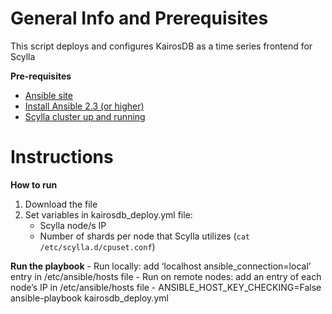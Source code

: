 General Info and Prerequisites
==============================

This script deploys and configures KairosDB as a time series frontend for Scylla


**Pre-requisites**
- [Ansible site](http://docs.ansible.com/ansible/intro_installation.html)
- [Install Ansible 2.3 (or higher)](https://www.digitalocean.com/community/tutorials/how-to-install-and-configure-ansible-on-ubuntu-16-04)
- [Scylla cluster up and running](https://www.scylladb.com/download/)


Instructions
============

**How to run**
1. Download the file
2. Set variables in kairosdb_deploy.yml file:
	- Scylla node/s IP
	- Number of shards per node that Scylla utilizes (```cat /etc/scylla.d/cpuset.conf```)


**Run the playbook**
	- Run locally: add ‘localhost ansible_connection=local’ entry in /etc/ansible/hosts file
	- Run on remote nodes: add an entry of each node’s IP in /etc/ansible/hosts file
	- ANSIBLE_HOST_KEY_CHECKING=False ansible-playbook kairosdb_deploy.yml
